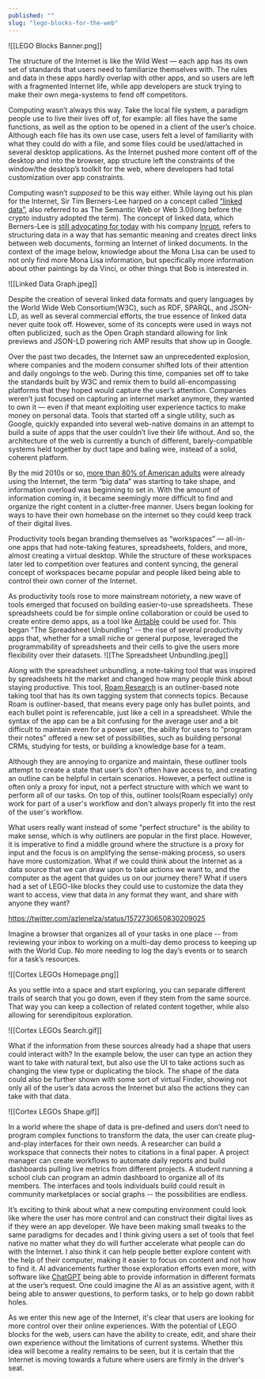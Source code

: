 ```yaml
---
published: ""
slug: "lego-blocks-for-the-web"
---
```


![[LEGO Blocks Banner.png]]

The structure of the Internet is like the Wild West — each app has its own set of standards that users need to familiarize themselves with. The rules and data in these apps hardly overlap with other apps, and so users are left with a fragmented Internet life, while app developers are stuck trying to make their own mega-systems to fend off competitors.

Computing wasn’t always this way. Take the local file system, a paradigm people use to live their lives off of, for example: all files have the same functions, as well as the option to be opened in a client of the user’s choice. Although each file has its own use case, users felt a level of familiarity with what they could do with a file, and some files could be used/attached in several desktop applications. As the Internet pushed more content off of the desktop and into the browser, app structure left the constraints of the window/the desktop’s toolkit for the web, where developers had total customization over app constraints.

Computing wasn’t _supposed_ to be this way either. While laying out his plan for the Internet, Sir Tim Berners-Lee harped on a concept called [“linked data”](https://www.w3.org/DesignIssues/LinkedData.html), also referred to as The Semantic Web or Web 3.0(long before the crypto industry adopted the term). The concept of linked data, which Berners-Lee is [still advocating for today](https://www.cnbc.com/2022/11/04/web-inventor-tim-berners-lee-wants-us-to-ignore-web3.html) with his company [Inrupt](https://www.inrupt.com/), refers to structuring data in a way that has semantic meaning and creates direct links between web documents, forming an Internet of linked documents. In the context of the image below, knowledge about the Mona Lisa can be used to not only find more Mona Lisa information, but specifically more information about other paintings by da Vinci, or other things that Bob is interested in.

![[Linked Data Graph.jpeg]]

Despite the creation of several linked data formats and query languages by the World Wide Web Consortium(W3C), such as RDF, SPARQL, and JSON-LD, as well as several commercial efforts, the true essence of linked data never quite took off. However, some of its concepts were used in ways not often publicized, such as the Open Graph standard allowing for link previews and JSON-LD powering rich AMP results that show up in Google.

Over the past two decades, the Internet saw an unprecedented explosion, where companies and the modern consumer shifted lots of their attention and daily ongoings to the web. During this time, companies set off to take the standards built by W3C and remix them to build all-encompassing platforms that they hoped would capture the user’s attention. Companies weren’t just focused on capturing an internet market anymore, they wanted to own it — even if that meant exploiting user experience tactics to make money on personal data. Tools that started off a single utility, such as Google, quickly expanded into several web-native domains in an attempt to build a suite of apps that the user couldn’t live their life without. And so, the architecture of the web is currently a bunch of different, barely-compatible systems held together by duct tape and baling wire, instead of a solid, coherent platform.

By the mid 2010s or so, [more than 80% of American adults](https://www.pewresearch.org/internet/2015/06/26/americans-internet-access-2000-2015/) were already using the Internet, the term “big data” was starting to take shape, and information overload was beginning to set in. With the amount of information coming in, it became seemingly more difficult to find and organize the right content in a clutter-free manner. Users began looking for ways to have their own homebase on the internet so they could keep track of their digital lives.

Productivity tools began branding themselves as “workspaces” — all-in-one apps that had note-taking features, spreadsheets, folders, and more, almost creating a virtual desktop. While the structure of these workspaces later led to competition over features and content syncing, the general concept of workspaces became popular and people liked being able to control their own corner of the Internet.

As productivity tools rose to more mainstream notoriety, a new wave of tools emerged that focused on building easier-to-use spreadsheets. These spreadsheets could be for simple online collaboration or could be used to create entire demo apps, as a tool like [Airtable](https://airtable.com/) could be used for. This began "The Spreadsheet Unbundling" -- the rise of several productivity apps that, whether for a small niche or general purpose, leveraged the programmability of spreadsheets and their cells to give the users more flexibility over their datasets.
![[The Spreadsheet Unbundling.jpeg]]

Along with the spreadsheet unbundling, a note-taking tool that was inspired by spreadsheets hit the market and changed how many people think about staying productive. This tool, [Roam Research](https://roamresearch.com/) is an outliner-based note taking tool that has its own tagging system that connects topics. Because Roam is outliner-based, that means every page only has bullet points, and each bullet point is referencable, just like a cell in a spreadsheet. While the syntax of the app can be a bit confusing for the average user and a bit difficult to maintain even for a power user, the ability for users to "program their notes" offered a new set of possibilities, such as building personal CRMs, studying for tests, or building a knowledge base for a team.

Although they are annoying to organize and maintain, these outliner tools attempt to create a state that user’s don’t often have access to, and creating an outline can be helpful in certain scenarios. However, a perfect outline is often only a proxy for input, not a perfect structure with which we want to perform all of our tasks. On top of this, outliner tools(Roam especially) only work for part of a user's workflow and don't always properly fit into the rest of the user's workflow.

What users really want instead of some "perfect structure" is the ability to make sense, which is why outliners are popular in the first place. However, it is imperative to find a middle ground where the structure is a proxy for input and the focus is on amplifying the sense-making process, so users have more customization. What if we could think about the Internet as a data source that we can draw upon to take actions we want to, and the computer as the agent that guides us on our journey there? What if users had a set of LEGO-like blocks they could use to customize the data they want to access, view that data in any format they want, and share with anyone they want?

https://twitter.com/azlenelza/status/1572730650830209025

Imagine a browser that organizes all of your tasks in one place -- from reviewing your inbox to working on a multi-day demo process to keeping up with the World Cup. No more needing to log the day’s events or to search for a task’s resources.

![[Cortex LEGOs Homepage.png]]

As you settle into a space and start exploring, you can separate different trails of search that you go down, even if they stem from the same source. That way you can keep a collection of related content together, while also allowing for serendipitous exploration.

![[Cortex LEGOs Search.gif]]

What if the information from these sources already had a shape that users could interact with? In the example below, the user can type an action they want to take with natural text, but also use the UI to take actions such as changing the view type or duplicating the block. The shape of the data could also be further shown with some sort of virtual Finder, showing not only all of the user’s data across the Internet but also the actions they can take with that data.

![[Cortex LEGOs Shape.gif]]

In a world where the shape of data is pre-defined and users don’t need to program complex functions to transform the data, the user can create plug-and-play interfaces for their own needs. A researcher can build a workspace that connects their notes to citations in a final paper. A project manager can create workflows to automate daily reports and build dashboards pulling live metrics from different projects. A student running a school club can program an admin dashboard to organize all of its members. The interfaces and tools individuals build could result in community marketplaces or social graphs -- the possibilities are endless.

It’s exciting to think about what a new computing environment could look like where the user has more control and can construct their digital lives as if they were an app developer. We have been making small tweaks to the same paradigms for decades and I think giving users a set of tools that feel native no matter what they do will further accelerate what people can do with the Internet. I also think it can help people better explore content with the help of their computer, making it easier to focus on content and not how to find it. AI advancements further those exploration efforts even more, with software like [ChatGPT](https://chat.openai.com/) being able to provide information in different formats at the user’s request. One could imagine the AI as an assistive agent, with it being able to answer questions, to perform tasks, or to help go down rabbit holes.

As we enter this new age of the Internet, it's clear that users are looking for more control over their online experiences. With the potential of LEGO blocks for the web, users can have the ability to create, edit, and share their own experience without the limitations of current systems. Whether this idea will become a reality remains to be seen, but it is certain that the Internet is moving towards a future where users are firmly in the driver's seat.
